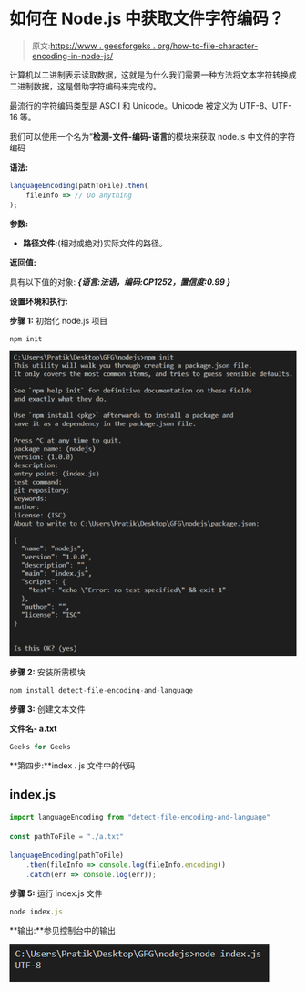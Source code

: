 # 如何在 Node.js 中获取文件字符编码？

> 原文:[https://www . geesforgeks . org/how-to-file-character-encoding-in-node-js/](https://www.geeksforgeeks.org/how-to-get-file-character-encoding-in-node-js/)

计算机以二进制表示读取数据，这就是为什么我们需要一种方法将文本字符转换成二进制数据，这是借助字符编码来完成的。

最流行的字符编码类型是 ASCII 和 Unicode。Unicode 被定义为 UTF-8、UTF-16 等。

我们可以使用一个名为“**检测-文件-编码-语言**的模块来获取 node.js 中文件的字符编码

**语法:**

```js
languageEncoding(pathToFile).then(
    fileInfo => // Do anything
);
```

**参数:**

*   **路径文件:**(相对或绝对)实际文件的路径。

**返回值:**

具有以下值的对象: ***{语言:法语，编码:CP1252，置信度:0.99 }***

**设置环境和执行:**

**步骤 1:** 初始化 node.js 项目

```js
npm init
```

![](img/2718cb8a623de16d5bcd3991adaa3b7d.png)

**步骤 2:** 安装所需模块

```js
npm install detect-file-encoding-and-language
```

**步骤 3:** 创建文本文件

**文件名- a.txt**

```js
Geeks for Geeks
```

**第四步:**index . js 文件中的代码

## index.js

```js
import languageEncoding from "detect-file-encoding-and-language"

const pathToFile = "./a.txt"

languageEncoding(pathToFile)
    .then(fileInfo => console.log(fileInfo.encoding))
    .catch(err => console.log(err));
```

**步骤 5:** 运行 index.js 文件

```js
node index.js
```

**输出:**参见控制台中的输出

![](img/f1da83391856f18717ece80317b12bfc.png)